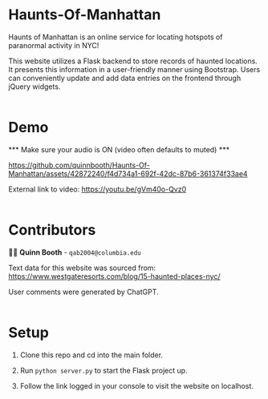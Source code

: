 # Haunts-Of-Manhattan

Haunts of Manhattan is an online service for locating hotspots of paranormal activity in NYC! 

This website utilizes a Flask backend to store records of haunted locations. It presents this information in a user-friendly manner using Bootstrap. Users can conveniently update and add data entries on the frontend through jQuery widgets.
<br><br>

# Demo

*** Make sure your audio is ON (video often defaults to muted) ***

https://github.com/quinnbooth/Haunts-Of-Manhattan/assets/42872240/f4d734a1-692f-42dc-87b6-361374f33ae4

External link to video: https://youtu.be/gVm40o-Qvz0
<br><br>

# Contributors

👨‍💻 **Quinn Booth** - `qab2004@columbia.edu`

Text data for this website was sourced from: https://www.westgateresorts.com/blog/15-haunted-places-nyc/

User comments were generated by ChatGPT.
<br><br>

# Setup

1) Clone this repo and cd into the main folder.

2) Run ```python server.py``` to start the Flask project up.

3) Follow the link logged in your console to visit the website on localhost.
